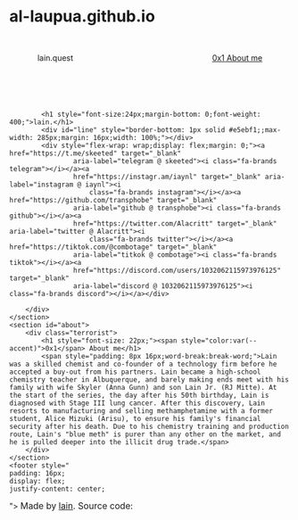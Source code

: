 # al-laupua.github.io

<!DOCTYPE html>
<html lang="en">

<head>
    <meta charset="UTF-8">
    <meta http-equiv="X-UA-Compatible" content="IE=edge">
    <meta name="viewport" content="width=device-width, initial-scale=1.0">
    <meta name="description" content="lain iwakura lol | iwakura@lain.quest">
    <link rel="stylesheet" href="assets/stylesheets/icons.css">
    <link rel="stylesheet" href="assets/stylesheets/style.css">
    <link rel="shortcut icon" href="assets/images/favicon.ico" type="image/x-icon">
    <link rel="icon" sizes="32x32" href="assets/images/favicon-32x32.png" type="image/png">
    <link rel="icon" sizes="16x16" href="assets/images/favicon-16x16.png" type="image/png">
    <link rel="apple-touch-icon" href="assets/images/apple-touch-icon.png" type="image/png">
    <link rel="icon" sizes="192x192" href="assets/images/android-chrome-192x192.png" type="image/png">
    <link rel="icon" sizes="512x512" href="assets/images/android-chrome-512x512.png" type="image/png">
    <title>lain.quest</title>
</head>

<body>
    <header id="entrypoint">
        <nav>
            <div style="display: flex;align-items: center;padding: 30px 10%;flex-wrap:wrap;">
                <span style="margin-right: auto;">lain.quest</span>
                <a href="#about" class="lnk"><span style="color:var(--accent)">0x1</span> About me</a>
            </div>
            </div>
        </nav>
    </header>
    <section>
        <div class="g">

            <h1 style="font-size:24px;margin-bottom: 0;font-weight: 400;">lain.</h1>
            <div id="line" style="border-bottom: 1px solid #e5ebf1;;max-width: 285px;margin: 16px;width: 100%;"></div>
            <div style="flex-wrap: wrap;display: flex;margin: 0;"><a href="https://t.me/skeeted" target="_blank"
                    aria-label="telegram @ skeeted"><i class="fa-brands telegram"></i></a><a
                    href="https://instagr.am/iaynl" target="_blank" aria-label="instagram @ iaynl"><i
                        class="fa-brands instagram"></i></a><a href="https://github.com/transphobe" target="_blank"
                    aria-label="github @ transphobe"><i class="fa-brands github"></i></a><a
                    href="https://twitter.com/Alacritt" target="_blank" aria-label="twitter @ Alacritt"><i
                        class="fa-brands twitter"></i></a><a href="https://tiktok.com/@combotage" target="_blank"
                    aria-label="titkok @ combotage"><i class="fa-brands tiktok"></i></a><a
                    href="https://discord.com/users/1032062115973976125" target="_blank"
                    aria-label="discord @ 1032062115973976125"><i class="fa-brands discord"></i></a></div>

        </div>
    </section>
    <section id="about">
        <div class="terrorist">
            <h1 style="font-size: 22px;"><span style="color:var(--accent)">0x1</span> About me</h1>
            <span style="padding: 8px 16px;word-break:break-word;">Lain was a skilled chemist and co-founder of a technology firm before he accepted a buy-out from his partners. Lain became a high-school chemistry teacher in Albuquerque, and barely making ends meet with his family with wife Skyler (Anna Gunn) and son Lain Jr. (RJ Mitte). At the start of the series, the day after his 50th birthday, Lain is diagnosed with Stage III lung cancer. After this discovery, Lain resorts to manufacturing and selling methamphetamine with a former student, Alice Mizuki (Arisu), to ensure his family's financial security after his death. Due to his chemistry training and production route, Lain's "blue meth" is purer than any other on the market, and he is pulled deeper into the illicit drug trade.</span>
        </div>
    </section>
    <footer style="
    padding: 16px;
    display: flex;
    justify-content: center;
">
        <span style="
    font-size: 15.7px;
">Made by <a href="#entrypoint" style="
    margin: 0;
"><span style="
    color: var(--accent);
">lain</span></a>. Source code:<a href="https://github.com/transphobe/website" target="_blank"
                aria-label="source code @ github" style="
    padding: 0;
"><i class="fa-brands github" style="font-size: 22px;"></i></a></span>
    </footer>
    <noscript><!-- No javascript used :) --></noscript>
</body>

</html>
